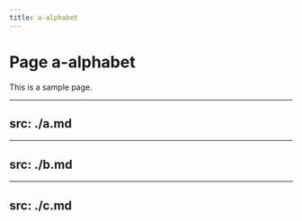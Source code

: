 ```yaml
---
title: a-alphabet
---
```


# Page a-alphabet

This is a sample page.


---
src: ./a.md
---

---
src: ./b.md
---

---
src: ./c.md
---
